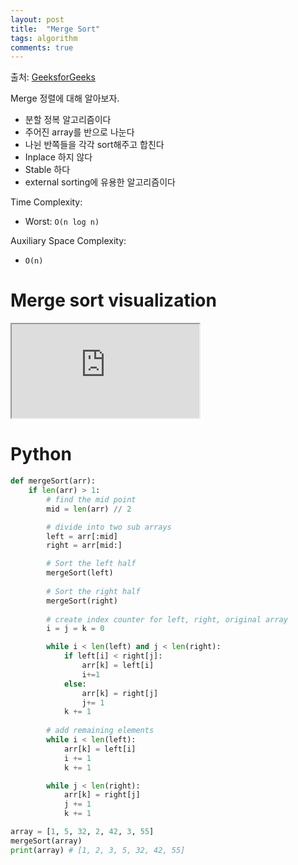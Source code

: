 ```yaml
---
layout: post
title:  "Merge Sort"
tags: algorithm
comments: true
---
```

출처: [GeeksforGeeks](https://www.geeksforgeeks.org/merge-sort/)

Merge 정렬에 대해 알아보자. 

- 분할 정복 알고리즘이다
- 주어진 array를 반으로 나눈다
- 나뉜 반쪽들을 각각 sort해주고 합친다
- Inplace 하지 않다
- Stable 하다
- external sorting에 유용한 알고리즘이다

Time Complexity: 
- Worst: `O(n log n)` 

Auxiliary Space Complexity: 
- `O(n)`

# Merge sort visualization
<!-- 16:9 aspect ratio -->
<div class="responsive-embed responsive-embed-16by9">
  <iframe class="responsive-embed-item" src="https://www.youtube-nocookie.com/embed/JSceec-wEyw"></iframe>
</div>

# Python
```python
def mergeSort(arr):
    if len(arr) > 1:
        # find the mid point
        mid = len(arr) // 2

        # divide into two sub arrays
        left = arr[:mid]
        right = arr[mid:]

        # Sort the left half
        mergeSort(left)
        
        # Sort the right half
        mergeSort(right)
        
        # create index counter for left, right, original array
        i = j = k = 0

        while i < len(left) and j < len(right):
            if left[i] < right[j]:
                arr[k] = left[i]
                i+=1
            else:
                arr[k] = right[j]
                j+= 1
            k += 1
        
        # add remaining elements
        while i < len(left):
            arr[k] = left[i]
            i += 1
            k += 1

        while j < len(right):
            arr[k] = right[j]
            j += 1
            k += 1

array = [1, 5, 32, 2, 42, 3, 55]
mergeSort(array)
print(array) # [1, 2, 3, 5, 32, 42, 55]
```